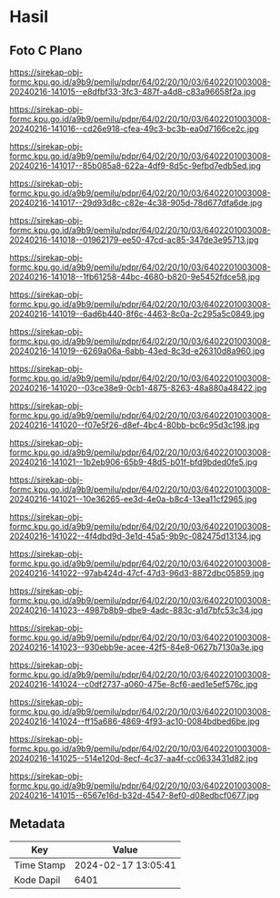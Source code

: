 # Hasil

## Foto C Plano

https://sirekap-obj-formc.kpu.go.id/a9b9/pemilu/pdpr/64/02/20/10/03/6402201003008-20240216-141015--e8dfbf33-3fc3-487f-a4d8-c83a96658f2a.jpg

https://sirekap-obj-formc.kpu.go.id/a9b9/pemilu/pdpr/64/02/20/10/03/6402201003008-20240216-141016--cd26e918-cfea-49c3-bc3b-ea0d7166ce2c.jpg

https://sirekap-obj-formc.kpu.go.id/a9b9/pemilu/pdpr/64/02/20/10/03/6402201003008-20240216-141017--85b085a8-622a-4df9-8d5c-9efbd7edb5ed.jpg

https://sirekap-obj-formc.kpu.go.id/a9b9/pemilu/pdpr/64/02/20/10/03/6402201003008-20240216-141017--29d93d8c-c82e-4c38-905d-78d677dfa6de.jpg

https://sirekap-obj-formc.kpu.go.id/a9b9/pemilu/pdpr/64/02/20/10/03/6402201003008-20240216-141018--01962179-ee50-47cd-ac85-347de3e95713.jpg

https://sirekap-obj-formc.kpu.go.id/a9b9/pemilu/pdpr/64/02/20/10/03/6402201003008-20240216-141018--1fb61258-44bc-4680-b820-9e5452fdce58.jpg

https://sirekap-obj-formc.kpu.go.id/a9b9/pemilu/pdpr/64/02/20/10/03/6402201003008-20240216-141019--6ad6b440-8f6c-4463-8c0a-2c295a5c0849.jpg

https://sirekap-obj-formc.kpu.go.id/a9b9/pemilu/pdpr/64/02/20/10/03/6402201003008-20240216-141019--6269a06a-6abb-43ed-8c3d-e26310d8a960.jpg

https://sirekap-obj-formc.kpu.go.id/a9b9/pemilu/pdpr/64/02/20/10/03/6402201003008-20240216-141020--03ce38e9-0cb1-4875-8263-48a880a48422.jpg

https://sirekap-obj-formc.kpu.go.id/a9b9/pemilu/pdpr/64/02/20/10/03/6402201003008-20240216-141020--f07e5f26-d8ef-4bc4-80bb-bc6c95d3c198.jpg

https://sirekap-obj-formc.kpu.go.id/a9b9/pemilu/pdpr/64/02/20/10/03/6402201003008-20240216-141021--1b2eb906-65b9-48d5-b01f-bfd9bded0fe5.jpg

https://sirekap-obj-formc.kpu.go.id/a9b9/pemilu/pdpr/64/02/20/10/03/6402201003008-20240216-141021--10e36265-ee3d-4e0a-b8c4-13ea11cf2965.jpg

https://sirekap-obj-formc.kpu.go.id/a9b9/pemilu/pdpr/64/02/20/10/03/6402201003008-20240216-141022--4f4dbd9d-3e1d-45a5-9b9c-082475d13134.jpg

https://sirekap-obj-formc.kpu.go.id/a9b9/pemilu/pdpr/64/02/20/10/03/6402201003008-20240216-141022--97ab424d-47cf-47d3-96d3-8872dbc05859.jpg

https://sirekap-obj-formc.kpu.go.id/a9b9/pemilu/pdpr/64/02/20/10/03/6402201003008-20240216-141023--4987b8b9-dbe9-4adc-883c-a1d7bfc53c34.jpg

https://sirekap-obj-formc.kpu.go.id/a9b9/pemilu/pdpr/64/02/20/10/03/6402201003008-20240216-141023--930ebb9e-acee-42f5-84e8-0627b7130a3e.jpg

https://sirekap-obj-formc.kpu.go.id/a9b9/pemilu/pdpr/64/02/20/10/03/6402201003008-20240216-141024--c0df2737-a060-475e-8cf6-aed1e5ef576c.jpg

https://sirekap-obj-formc.kpu.go.id/a9b9/pemilu/pdpr/64/02/20/10/03/6402201003008-20240216-141024--ff15a686-4869-4f93-ac10-0084bdbed6be.jpg

https://sirekap-obj-formc.kpu.go.id/a9b9/pemilu/pdpr/64/02/20/10/03/6402201003008-20240216-141025--514e120d-8ecf-4c37-aa4f-cc0633431d82.jpg

https://sirekap-obj-formc.kpu.go.id/a9b9/pemilu/pdpr/64/02/20/10/03/6402201003008-20240216-141015--6567e16d-b32d-4547-8ef0-d08edbcf0677.jpg


## Metadata

| Key        | Value               |
| ---------- | ------------------- |
| Time Stamp | 2024-02-17 13:05:41 |
| Kode Dapil | 6401                |



